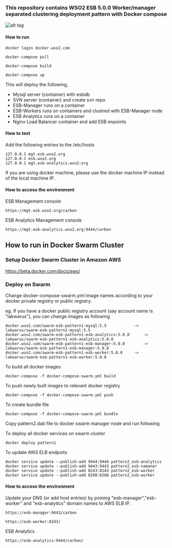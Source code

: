 ### This repository contains WSO2 ESB 5.0.0 Worker/manager separated clustering deployment pattern with Docker compose ###

![alt tag](https://github.com/wso2-support/deployment-patterns/blob/master/wso2esb/5.0.0/design/esb-5.0-pattern-1.png)

#### How to run
 
 ``` docker login docker.wso2.com ```
 
 ```docker-compose pull```
 
 ```docker-compose build```
 
 ```docker-compose up```

This will deploy the following,

* Mysql server (container) with esbdb
* SVN server (container) and create svn repo
* ESB-Manager runs on a container
* ESB-Workers runs on containers and clustred with ESB-Manager node
* ESB Analytics runs on a container
* Nginx Load Balancer container and add ESB enpoints

#### How to test

Add the following entries to the /etc/hosts
```
127.0.0.1 mgt.esb.wso2.org
127.0.0.1 esb.wso2.org
127.0.0.1 mgt.esb-analytics.wso2.org
```
If you are using docker machine, please use the docker machine IP instead of the local machine IP.

#### How to access the environment

ESB Management console

```
https://mgt.esb.wso2.org/carbon
```

ESB Analytics Management console

```
https://mgt.esb-analytics.wso2.org:9444/carbon
```
## How to run in Docker Swarm Cluster

### Setup Docker Swarm Cluster in Amazon AWS

https://beta.docker.com/docs/aws/

### Deploy on Swarm

Change docker-compose-swarm.yml image names according to your docker private registry or public registry.

eg. If you have a docker public registry account (say account name is "lakwarus"), you can change images as following

```
docker.wso2.com/swarm-esb-pattern1-mysql:5.5			-> lakwarus/swarm-esb-pattern1-mysql:5.5
docker.wso2.com/swarm-esb-pattern1-esb-analytics:5.0.0		-> lakwarus/swarm-esb-pattern1-esb-analytics:5.0.0
docker.wso2.com/swarm-esb-pattern1-esb-manager:5.0.0		-> lakwarus/swarm-esb-pattern1-esb-manager:5.0.0
docker.wso2.com/swarm-esb-pattern1-esb-worker:5.0.0		-> lakwarus/swarm-esb-pattern1-esb-worker:5.0.0
```
To build all docker images
```
docker-compose -f docker-compose-swarm.yml build
```

To push newly built images to relevant docker registry
```
docker-compose -f docker-compose-swarm.yml push
```

To create bundle file

```
docker-compose -f docker-compose-swarm.yml bundle
```

Copy pattern2.dab file to docker swarm manager node and run following

To deploy all docker services on swarm cluster
```
docker deploy pattern1
```
To update AWS ELB endpoits
```
docker service update --publish-add 9444:9444 pattern2_esb-analytics
docker service update --publish-add 9443:9443 pattern2_esb-namaner
docker service update --publish-add 8243:8243 pattern2_esb-worker
docker service update --publish-add 8280:8280 pattern2_esb-worker
```
#### How to access the environment
Update your DNS (or add host entries) by poining "esb-manager","esb-worker" and "esb-analytics" domain names to AWS ELB IP.  


```
https://esb-manager:9443/carbon
```

```
https://esb-worker:8243/
```

ESB Analytics
```
https://esb-analytics:9444/carbon/
```
